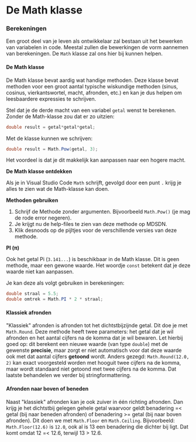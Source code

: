 # De Math klasse

### Berekeningen

Een groot deel van je leven als ontwikkelaar zal bestaan uit het bewerken van variabelen in code. Meestal zullen die bewerkingen de vorm aannemen van berekeningen. De `Math` klasse zal ons hier bij kunnen helpen.

#### De Math klasse

De Math klasse bevat aardig wat handige methoden. Deze klasse bevat methoden voor een groot aantal typische wiskundige methoden (sinus, cosinus, vierkantswortel, macht, afronden, etc.) en kan je dus helpen om leesbaardere expressies te schrijven.

Stel dat je de derde macht van een variabel `getal` wenst te berekenen. Zonder de Math-klasse zou dat er zo uitzien:

```csharp
double result = getal*getal*getal;
```

Met de klasse kunnen we schrijven:

```csharp
double result = Math.Pow(getal, 3);
```

Het voordeel is dat je dit makkelijk kan aanpassen naar een hogere macht.

**De Math klasse ontdekken**

Als je in Visual Studio Code `Math` schrijft, gevolgd door een punt `.` krijg je alles te zien wat de Math-klasse kan doen.

**Methoden gebruiken**

1. Schrijf de Methode zonder argumenten. Bijvoorbeeld `Math.Pow()` (je mag de rode error negeren).&#x20;
2. Je krijgt nu de help-files te zien van deze methode op MDSDN.
3. Klik desnoods op de pijltjes voor de verschillende versies van deze methode.

**PI (π)**

Ook het getal Pi (`3.141...`) is beschikbaar in de Math klasse. Dit is geen methode, maar een gewone waarde. Het woordje `const` betekent dat je deze waarde niet kan aanpassen.

Je kan deze als volgt gebruiken in berekeningen:

```csharp
double straal = 5.5;
double omtrek = Math.PI * 2 * straal;
```

#### Klassiek afronden

"Klassiek" afronden is afronden tot het dichtstbijzijnde getal. Dit doe je met `Math.Round`. Deze methode  heeft twee parameters: het getal dat je wil afronden en het aantal cijfers na de komma dat je wil bewaren. Let hierbij goed op: dit berekent een nieuwe waarde (van type `double`) met de gewenste **precisie**, maar zorgt er niet automatisch voor dat deze waarde ook met dat aantal cijfers **getoond** wordt. Anders gezegd: `Math.Round(12.0, 2)` kan exact voorgesteld worden met hooguit twee cijfers na de komma, maar wordt standaard niet getoond met twee cijfers na de komma. Dat laatste behandelen we verder bij stringformattering.

#### Afronden naar boven of beneden

Naast "klassiek" afronden kan je ook zuiver in één richting afronden. Dan krijg je het dichtstbij gelegen gehele getal waarvoor geldt benadering =< getal (bij naar beneden afronden) of benadering >= getal (bij naar boven afronden). Dit doen we met `Math.Floor` en `Math.Ceiling`. Bijvoorbeeld: `Math.Floor(12.6)` is `12.0`, ook al is 13 een benadering die dichter bij ligt. Dat komt omdat 12 =< 12.6, terwijl 13 > 12.6.
